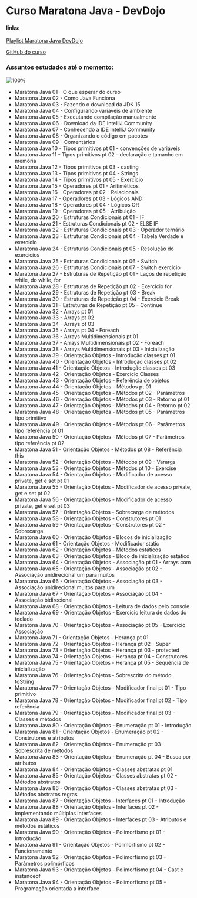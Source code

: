 # **Curso Maratona Java - DevDojo**

#### links: 
[Playlist Maratona Java DevDojo](https://www.youtube.com/watch?v=VKjFuX91G5Q&list=PL62G310vn6nFIsOCC0H-C2infYgwm8SWW)

[GitHub do curso](https://github.com/devdojobr/maratona-java-virado-no-jiraya)

### Assuntos estudados até o momento:
![100%](https://progress-bar.dev/33/?scale=100&title=Progress&width=240)

* Maratona Java 01 - O que esperar do curso
* Maratona Java 02 - Como Java Funciona
* Maratona Java 03 - Fazendo o download da JDK 15
* Maratona Java 04 - Configurando variaveis de ambiente
* Maratona Java 05 - Executando compilação manualmente
* Maratona Java 06 - Download da IDE IntelliJ Community
* Maratona Java 07 - Conhecendo a IDE IntelliJ Community
* Maratona Java 08 - Organizando o código em pacotes
* Maratona Java 09 - Comentários
* Maratona Java 10 - Tipos primitivos pt 01 - convenções de variáveis
* Maratona Java 11 - Tipos primitivos pt 02 - declaração e tamanho em memória
* Maratona Java 12 - Tipos primitivos pt 03 - casting
* Maratona Java 13 - Tipos primitivos pt 04 - Strings
* Maratona Java 14 - Tipos primitivos pt 05 - Exercício
* Maratona Java 15 - Operadores pt 01 - Aritiméticos
* Maratona Java 16 - Operadores pt 02 - Relacionais
* Maratona Java 17 - Operadores pt 03 - Lógicos AND
* Maratona Java 18 - Operadores pt 04 - Lógicos OR
* Maratona Java 19 - Operadores pt 05 - Atribuição
* Maratona Java 20 - Estruturas Condicionais pt 01 - IF
* Maratona Java 21 - Estruturas Condicionais pt 02 - ELSE IF
* Maratona Java 22 - Estruturas Condicionais pt 03 - Operador ternário
* Maratona Java 23 - Estruturas Condicionais pt 04 - Tabela Verdade e exercício
* Maratona Java 24 - Estruturas Condicionais pt 05 - Resolução do exercícios
* Maratona Java 25 - Estruturas Condicionais pt 06 - Switch
* Maratona Java 26 - Estruturas Condicionais pt 07 - Switch exercício
* Maratona Java 27 - Estruturas de Repetição pt 01 - Laços de repetição while, do while, for
* Maratona Java 28 - Estruturas de Repetição pt 02 - Exercício for
* Maratona Java 29 - Estruturas de Repetição pt 03 - Break
* Maratona Java 30 - Estruturas de Repetição pt 04 - Exercício Break
* Maratona Java 31 - Estruturas de Repetição pt 05 - Continue
* Maratona Java 32 - Arrays pt 01
* Maratona Java 33 - Arrays pt 02
* Maratona Java 34 - Arrays pt 03
* Maratona Java 35 - Arrays pt 04 - Foreach
* Maratona Java 36 - Arrays Multidimensionais pt 01
* Maratona Java 37 - Arrays Multidimensionais pt 02 - Foreach
* Maratona Java 38 - Arrays Multidimensionais pt 03 - Inicialização
* Maratona Java 39 - Orientação Objetos - Introdução classes pt 01
* Maratona Java 40 - Orientação Objetos - Introdução classes pt 02
* Maratona Java 41 - Orientação Objetos - Introdução classes pt 03
* Maratona Java 42 - Orientação Objetos - Exercício Classes
* Maratona Java 43 - Orientação Objetos - Referência de objetos
* Maratona Java 44 - Orientação Objetos - Métodos pt 01
* Maratona Java 45 - Orientação Objetos - Métodos pt 02 - Parâmetros
* Maratona Java 46 - Orientação Objetos - Métodos pt 03 - Retorno pt 01
* Maratona Java 47 - Orientação Objetos - Métodos pt 04 - Retorno pt 02
* Maratona Java 48 - Orientação Objetos - Métodos pt 05 - Parâmetros tipo primitivo
* Maratona Java 49 - Orientação Objetos - Métodos pt 06 - Parâmetros tipo referência pt 01
* Maratona Java 50 - Orientação Objetos - Métodos pt 07 - Parâmetros tipo referência pt 02
* Maratona Java 51 - Orientação Objetos - Métodos pt 08 - Referência this
* Maratona Java 52 - Orientação Objetos - Métodos pt 09 - Varargs
* Maratona Java 53 - Orientação Objetos - Métodos pt 10 - Exercise
* Maratona Java 54 - Orientação Objetos - Modificador de acesso private, get e set pt 01
* Maratona Java 55 - Orientação Objetos - Modificador de acesso private, get e set pt 02
* Maratona Java 56 - Orientação Objetos - Modificador de acesso private, get e set pt 03
* Maratona Java 57 - Orientação Objetos - Sobrecarga de métodos
* Maratona Java 58 - Orientação Objetos - Construtores pt 01
* Maratona Java 59 - Orientação Objetos - Construtores pt 02 - Sobrecarga
* Maratona Java 60 - Orientação Objetos - Blocos de inicialização
* Maratona Java 61 - Orientação Objetos - Modificador static
* Maratona Java 62 - Orientação Objetos - Métodos estáticos
* Maratona Java 63 - Orientação Objetos - Bloco de inicialização estático
* Maratona Java 64 - Orientação Objetos - Associação pt 01 - Arrays com 
* Maratona Java 65 - Orientação Objetos - Associação pt 02 - Associação unidirecional um para muitos
* Maratona Java 66 - Orientação Objetos - Associação pt 03 - Associação unidirecional muitos para um
* Maratona Java 67 - Orientação Objetos - Associação pt 04 - Associação bidirecional
* Maratona Java 68 - Orientação Objetos - Leitura de dados pelo console
* Maratona Java 69 - Orientação Objetos - Exercício leitura de dados do teclado
* Maratona Java 70 - Orientação Objetos - Associação pt 05 - Exercício Associação
* Maratona Java 71 - Orientação Objetos - Herança pt 01
* Maratona Java 72 - Orientação Objetos - Herança pt 02 - Super
* Maratona Java 73 - Orientação Objetos - Herança pt 03 - protected
* Maratona Java 74 - Orientação Objetos - Herança pt 04 - Construtores
* Maratona Java 75 - Orientação Objetos - Herança pt 05 - Sequência de inicialização
* Maratona Java 76 - Orientação Objetos - Sobrescrita do método toString
* Maratona Java 77 - Orientação Objetos - Modificador final pt 01 - Tipo primitivo
* Maratona Java 78 - Orientação Objetos - Modificador final pt 02 - Tipo referência
* Maratona Java 79 - Orientação Objetos - Modificador final pt 03 - Classes e métodos
* Maratona Java 80 - Orientação Objetos - Enumeração pt 01 - Introdução
* Maratona Java 81 - Orientação Objetos - Enumeração pt 02 - Construtores e atributos
* Maratona Java 82 - Orientação Objetos - Enumeração pt 03 - Sobrescrita de métodos
* Maratona Java 83 - Orientação Objetos - Enumeração pt 04 - Busca por atributos
* Maratona Java 84 - Orientação Objetos - Classes abstratas pt 01
* Maratona Java 85 - Orientação Objetos - Classes abstratas pt 02 - Métodos abstratos
* Maratona Java 86 - Orientação Objetos - Classes abstratas pt 03 - Métodos abstratos regras
* Maratona Java 87 - Orientação Objetos - Interfaces pt 01 - Introdução
* Maratona Java 88 - Orientação Objetos - Interfaces pt 02 - Implementando múltiplas interfaces
* Maratona Java 89 - Orientação Objetos - Interfaces pt 03 - Atributos e métodos estáticos
* Maratona Java 90 - Orientação Objetos - Polimorfismo pt 01 - Introdução
* Maratona Java 91 - Orientação Objetos - Polimorfismo pt 02 - Funcionamento
* Maratona Java 92 - Orientação Objetos - Polimorfismo pt 03 - Parâmetros polimórficos
* Maratona Java 93 - Orientação Objetos - Polimorfismo pt 04 - Cast e instanceof
* Maratona Java 94 - Orientação Objetos - Polimorfismo pt 05 - Programação orientada a interface












